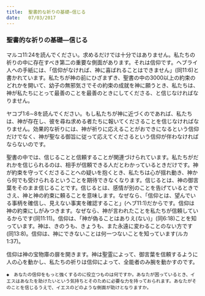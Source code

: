 ```yaml
---
title:  聖書的な祈りの基礎―信じる
date:   07/03/2017
---
```


### 聖書的な祈りの基礎―信じる

マルコ11:24を読んでください。求めるだけでは十分ではありません。私たちの祈りの中に存在すべき第二の重要な側面があります。それは信仰です。ヘブライ人への手紙には、「信仰がなければ、神に喜ばれることはできません」(同11:6)と書かれています。私たちが神の前にひざまずき、聖書の中の3000以上の約束のどれかを開いて、幼子の無邪気さでその約束の成就を神に願うとき、私たちは、神が私たちにとって最善のことを最善のときにしてくださる、と信じなければなりません。

ヤコブ1:6∼8を読んでください。もし私たちが神に近づくのであれば、私たちは、神が存在し、彼を尋ね求める者たちに報いてくださることを信じなければなりません。効果的な祈りには、神が祈りに応えることがおできになるという信仰だけでなく、神が聖なる御旨に従って応えてくださるという信仰が伴わなければならないのです。

聖書の中では、信じることと信頼することが関連づけられています。私たちがだれかを信じられるのは、相手が信頼できる人だとわかっているときだけです。神が約束を守ってくださることへの疑いを抱くとき、私たちは心が揺れ動き、神から何でも受けられるということを期待できなくなります。信じるとは、神の御言葉をそのまま信じることです。信じるとは、感情が別のことを告げているときでさえ、神と神の約束に頼ることを意味します。なぜなら、「信仰とは、望んでいる事柄を確信し、見えない事実を確認すること」(ヘブ11:1)だからです。信仰は神の約束にしがみつきます。なぜなら、神が言われたことを私たちが信頼しているからです(同11:11)。信仰は、「神が偽ることはありえ(ない)」(同6:18)ことを知っています。神は、きのうも、きょうも、また永遠に変わることのない方です(同13:8)。信仰は、神にできないことは何一つないことを知っています(ルカ1:37)。

信仰は神の宝物庫の扉を開きます。神は聖霊によって、御言葉を信頼するように人の心を動かし、私たちの祈りは信仰によって、全能者のみ腕を動かすのです。

`◆　あなたの信仰をもっと強くするのに役立つものは何ですか。あなたが困っているとき、イエスはあなたを助けたいという気持ちとそのために必要な力を持っておられます。あなたがそのことを信じるうえで、イエスのどのような側面が助けとなりますか。`

